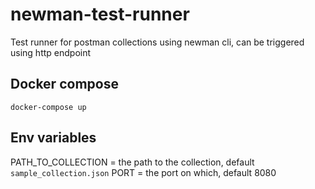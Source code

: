 # newman-test-runner
Test runner for postman collections using newman cli, can be triggered using http endpoint

## Docker compose
```
docker-compose up
```

## Env variables

PATH_TO_COLLECTION = the path to the collection, default ```sample_collection.json```
PORT = the port on which, default 8080